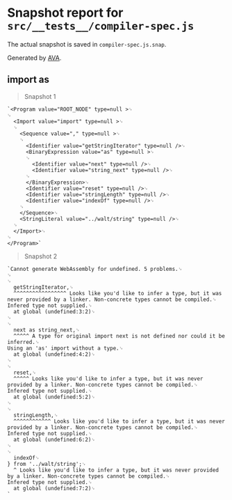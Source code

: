 # Snapshot report for `src/__tests__/compiler-spec.js`

The actual snapshot is saved in `compiler-spec.js.snap`.

Generated by [AVA](https://ava.li).

## import as

> Snapshot 1

    `<Program value="ROOT_NODE" type=null >␊
    ␊
      <Import value="import" type=null >␊
      ␊
        <Sequence value="," type=null >␊
        ␊
          <Identifier value="getStringIterator" type=null />␊
          <BinaryExpression value="as" type=null >␊
          ␊
            <Identifier value="next" type=null />␊
            <Identifier value="string_next" type=null />␊
          ␊
          </BinaryExpression>␊
          <Identifier value="reset" type=null />␊
          <Identifier value="stringLength" type=null />␊
          <Identifier value="indexOf" type=null />␊
        ␊
        </Sequence>␊
        <StringLiteral value="../walt/string" type=null />␊
      ␊
      </Import>␊
    ␊
    </Program>`

> Snapshot 2

    `Cannot generate WebAssembly for undefined. 5 problems.␊
    ␊
    ␊
      getStringIterator,␊
      ^^^^^^^^^^^^^^^^^ Looks like you'd like to infer a type, but it was never provided by a linker. Non-concrete types cannot be compiled.␊
    Infered type not supplied.␊
      at global (undefined:3:2)␊
    ␊
    ␊
      next as string_next,␊
      ^^^^^ A type for original import next is not defined nor could it be inferred.␊
    Using an 'as' import without a type.␊
      at global (undefined:4:2)␊
    ␊
    ␊
      reset,␊
      ^^^^^ Looks like you'd like to infer a type, but it was never provided by a linker. Non-concrete types cannot be compiled.␊
    Infered type not supplied.␊
      at global (undefined:5:2)␊
    ␊
    ␊
      stringLength,␊
      ^^^^^^^^^^^^ Looks like you'd like to infer a type, but it was never provided by a linker. Non-concrete types cannot be compiled.␊
    Infered type not supplied.␊
      at global (undefined:6:2)␊
    ␊
    ␊
      indexOf␊
    } from '../walt/string';␊
      ^ Looks like you'd like to infer a type, but it was never provided by a linker. Non-concrete types cannot be compiled.␊
    Infered type not supplied.␊
      at global (undefined:7:2)␊
    `
